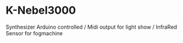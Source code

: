 # K-Nebel3000
Synthesizer Arduino controlled / Midi output for light show / InfraRed Sensor for fogmachine
